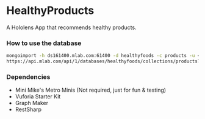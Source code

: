 # HealthyProducts
A Hololens App that recommends healthy products.

### How to use the database

```bash
mongoimport -h ds161400.mlab.com:61400 -d healthyfoods -c products -u <user> -p <password> --file products.json --jsonArray
https://api.mlab.com/api/1/databases/healthyfoods/collections/products?q={"barcode": 8214343481}&apiKey=
```
### Dependencies

- Mini Mike's Metro Minis (Not required, just for fun & testing)
- Vuforia Starter Kit
- Graph Maker
- RestSharp
